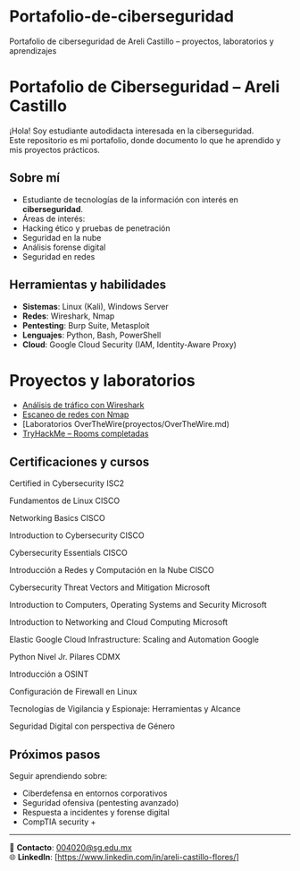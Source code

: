 # Portafolio-de-ciberseguridad
Portafolio de ciberseguridad de Areli Castillo – proyectos, laboratorios y aprendizajes
#  Portafolio de Ciberseguridad – Areli Castillo

¡Hola!  Soy estudiante autodidacta interesada en la ciberseguridad.  
Este repositorio es mi portafolio, donde documento lo que he aprendido y mis proyectos prácticos.


## Sobre mí
-  Estudiante de tecnologías de la información con interés en **ciberseguridad**.  
-  Áreas de interés:  
- Hacking ético y pruebas de penetración  
- Seguridad en la nube  
- Análisis forense digital  
- Seguridad en redes  


##  Herramientas y habilidades
- **Sistemas**: Linux (Kali), Windows Server  
- **Redes**: Wireshark, Nmap  
- **Pentesting**: Burp Suite, Metasploit  
- **Lenguajes**: Python, Bash, PowerShell  
- **Cloud**: Google Cloud Security (IAM, Identity-Aware Proxy)  


# Proyectos y laboratorios
-  [Análisis de tráfico con Wireshark](proyectos/wireshark.md)  
-  [Escaneo de redes con Nmap](proyectos/nmap.md)  
-  [Laboratorios OverTheWire(proyectos/OverTheWire.md)  
-  [TryHackMe – Rooms completadas](proyectos/tryhackme.md)  


##  Certificaciones y cursos
Certified in Cybersecurity
ISC2

Fundamentos de Linux
CISCO

Networking Basics
CISCO

Introduction to Cybersecurity
CISCO

Cybersecurity Essentials
CISCO

Introducción a Redes y Computación en la Nube
CISCO

Cybersecurity Threat Vectors and Mitigation
Microsoft

Introduction to Computers, Operating Systems and Security
Microsoft

Introduction to Networking and Cloud Computing
Microsoft

Elastic Google Cloud Infrastructure: Scaling and Automation
Google

Python Nivel Jr. 
Pilares CDMX

Introducción a OSINT

Configuración de Firewall en Linux

Tecnologías de Vigilancia y Espionaje: Herramientas y  Alcance

Seguridad Digital con perspectiva de Género 


##  Próximos pasos
Seguir aprendiendo sobre:  
- Ciberdefensa en entornos corporativos  
- Seguridad ofensiva (pentesting avanzado)  
- Respuesta a incidentes y forense digital
- CompTIA security +

---

📧 **Contacto**: 004020@sg.edu.mx  
🌐 **LinkedIn**: [https://www.linkedin.com/in/areli-castillo-flores/]
